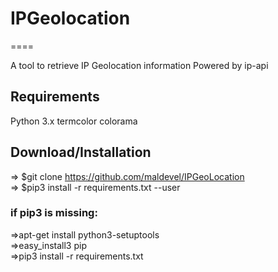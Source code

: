 # IPGeolocation
====

A tool to retrieve IP Geolocation information
Powered by ip-api
## Requirements
Python 3.x
termcolor
colorama
## Download/Installation
=> $git clone https://github.com/maldevel/IPGeoLocation<br>
=> $pip3 install -r requirements.txt --user<br>
### if pip3 is missing:

=>apt-get install python3-setuptools <br>
=>easy_install3 pip<br>
=>pip3 install -r requirements.txt<br>
